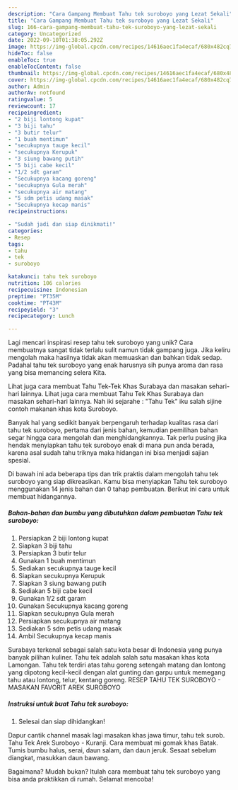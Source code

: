 ```yaml
---
description: "Cara Gampang Membuat Tahu tek suroboyo yang Lezat Sekali"
title: "Cara Gampang Membuat Tahu tek suroboyo yang Lezat Sekali"
slug: 166-cara-gampang-membuat-tahu-tek-suroboyo-yang-lezat-sekali
category: Uncategorized
date: 2022-09-10T01:38:05.292Z
image: https://img-global.cpcdn.com/recipes/14616aec1fa4ecaf/680x482cq70/tahu-tek-suroboyo-foto-resep-utama.jpg
hideToc: false
enableToc: true
enableTocContent: false
thumbnail: https://img-global.cpcdn.com/recipes/14616aec1fa4ecaf/680x482cq70/tahu-tek-suroboyo-foto-resep-utama.jpg
cover: https://img-global.cpcdn.com/recipes/14616aec1fa4ecaf/680x482cq70/tahu-tek-suroboyo-foto-resep-utama.jpg
author: Admin
authorAv: notfound
ratingvalue: 5
reviewcount: 17
recipeingredient:
- "2 biji lontong kupat"
- "3 biji tahu"
- "3 butir telur"
- "1 buah mentimun"
- "secukupnya tauge kecil"
- "secukupnya Kerupuk"
- "3 siung bawang putih"
- "5 biji cabe kecil"
- "1/2 sdt garam"
- "Secukupnya kacang goreng"
- "secukupnya Gula merah"
- "secukupnya air matang"
- "5 sdm petis udang masak"
- "Secukupnya kecap manis"
recipeinstructions:

- "Sudah jadi dan siap dinikmati!"
categories:
- Resep
tags:
- tahu
- tek
- suroboyo

katakunci: tahu tek suroboyo 
nutrition: 106 calories
recipecuisine: Indonesian
preptime: "PT35M"
cooktime: "PT43M"
recipeyield: "3"
recipecategory: Lunch

---
```





Lagi mencari inspirasi resep tahu tek suroboyo yang unik? Cara membuatnya sangat tidak terlalu sulit namun tidak gampang juga. Jika keliru mengolah maka hasilnya tidak akan memuaskan dan bahkan tidak sedap. Padahal tahu tek suroboyo yang enak harusnya sih punya aroma dan rasa yang bisa memancing selera Kita.





Lihat juga cara membuat Tahu Tek-Tek Khas Surabaya dan masakan sehari-hari lainnya. Lihat juga cara membuat Tahu Tek Khas Surabaya dan masakan sehari-hari lainnya. Nah iki sejarahe : &#34;Tahu Tek&#34; iku salah sijine contoh makanan khas kota Suroboyo.

Banyak hal yang sedikit banyak berpengaruh terhadap kualitas rasa dari tahu tek suroboyo, pertama dari jenis bahan, kemudian pemilihan bahan segar hingga cara mengolah dan menghidangkannya. Tak perlu pusing jika hendak menyiapkan tahu tek suroboyo enak di mana pun anda berada, karena asal sudah tahu triknya maka hidangan ini bisa menjadi sajian spesial.






Di bawah ini ada beberapa tips dan trik praktis dalam mengolah tahu tek suroboyo yang siap dikreasikan. Kamu bisa menyiapkan Tahu tek suroboyo menggunakan 14 jenis bahan dan 0 tahap pembuatan. Berikut ini cara untuk membuat hidangannya.

<!--inarticleads1-->

##### Bahan-bahan dan bumbu yang dibutuhkan dalam pembuatan Tahu tek suroboyo:

1. Persiapkan 2 biji lontong kupat
1. Siapkan 3 biji tahu
1. Persiapkan 3 butir telur
1. Gunakan 1 buah mentimun
1. Sediakan secukupnya tauge kecil
1. Siapkan secukupnya Kerupuk
1. Siapkan 3 siung bawang putih
1. Sediakan 5 biji cabe kecil
1. Gunakan 1/2 sdt garam
1. Gunakan Secukupnya kacang goreng
1. Siapkan secukupnya Gula merah
1. Persiapkan secukupnya air matang
1. Sediakan 5 sdm petis udang masak
1. Ambil Secukupnya kecap manis


Surabaya terkenal sebagai salah satu kota besar di Indonesia yang punya banyak pilihan kuliner. Tahu tek adalah salah satu masakan khas kota Lamongan. Tahu tek terdiri atas tahu goreng setengah matang dan lontong yang dipotong kecil-kecil dengan alat gunting dan garpu untuk memegang tahu atau lontong, telur, kentang goreng. RESEP TAHU TEK SUROBOYO - MASAKAN FAVORIT AREK SUROBOYO 

<!--inarticleads2-->

##### Instruksi untuk buat Tahu tek suroboyo:


1. Selesai dan siap dihidangkan!

Dapur cantik channel masak lagi masakan khas jawa timur, tahu tek surob. Tahu Tek Arek Suroboyo - Kuranji. Cara membuat mi gomak khas Batak. Tumis bumbu halus, serai, daun salam, dan daun jeruk. Sesaat sebelum diangkat, masukkan daun bawang. 

Bagaimana? Mudah bukan? Itulah cara membuat tahu tek suroboyo yang bisa anda praktikkan di rumah. Selamat mencoba!
